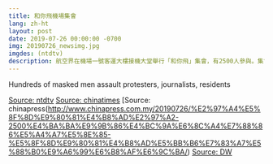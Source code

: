 ```yaml
---
title: 和你飛機場集會
lang: zh-ht
layout: post
date: 2019-07-26 00:00:00 -0700
img: 20190726_newsimg.jpg
imgdes: (ntdtv)
description: 航空界在機場一號客運大樓接機大堂舉行「和你飛」集會，有2500人參與。集會人士要求政府回應民間的五大訴求：撤回修例、撤回暴動定性、撤銷檢控被捕人士、成立獨立調查委員會追究警隊濫權、立即雙普選。
---
```


Hundreds of masked men assault protesters, journalists, residents

[Source: ntdtv](https://www.ntdtv.com/gb/2019/07/27/a102631398.html)
[Source: chinatimes](https://www.chinatimes.com/newspapers/20190727000538-260102?chdtv)
[Source: chinapress(http://www.chinapress.com.my/20190726/%E2%97%A4%E5%8F%8D%E9%80%81%E4%B8%AD%E2%97%A2-2500%E4%BA%BA%E9%9B%86%E4%BC%9A%E6%8C%A4%E7%88%86%E5%A4%A7%E5%8E%85-%E5%8F%8D%E9%80%81%E4%B8%AD%E5%BB%B6%E7%83%A7%E5%88%B0%E9%A6%99%E6%B8%AF%E6%9C%BA/)
[Source: DW](https://www.dw.com/zh/%E9%A6%99%E6%B8%AF%E6%9C%BA%E5%9C%BA%E9%9B%86%E4%BC%9A-%E8%AE%A9%E5%90%84%E5%9C%B0%E4%B9%98%E5%AE%A2%E7%9F%A5%E6%83%85/a-49758610)